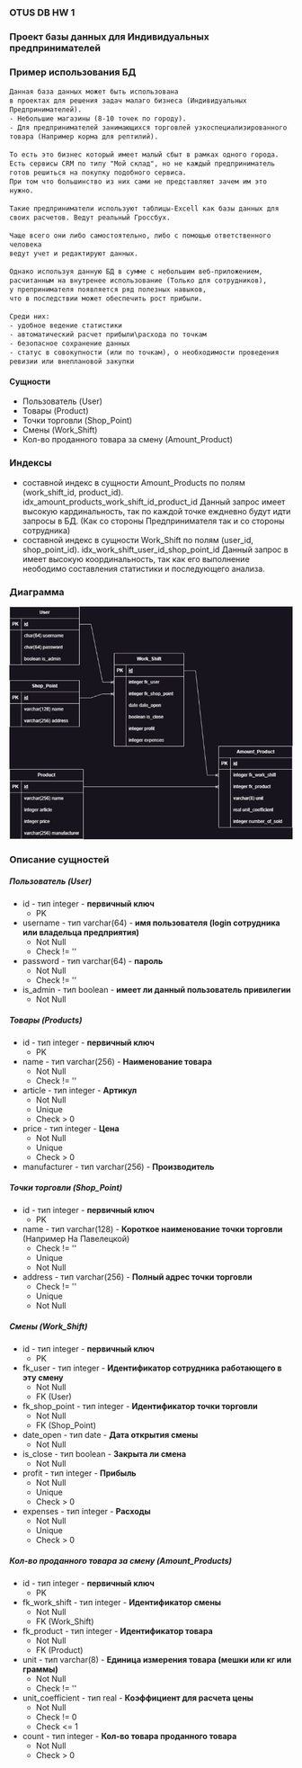 ### OTUS DB HW 1
### __Проект базы данных для Индивидуальных предпринимателей__

### Пример использования БД
```
Данная база данных может быть использована
в проектах для решения задач малаго бизнеса (Индивидуальных Предпринимателей).
- Небольшие магазины (8-10 точек по городу).
- Для предпринимателей занимающихся торговлей узкоспециализированного товара (Например корма для рептилий).

То есть это бизнес который имеет малый сбыт в рамках одного города.
Есть сервисы CRM по типу "Мой склад", но не каждый предприниматель готов решиться на покупку подобного сервиса.
При том что большинство из них сами не представляют зачем им это нужно.

Такие предприниматели используют таблицы-Excell как базы данных для своих расчетов. Ведут реальный Гроссбух.

Чаще всего они либо самостоятельно, либо с помощью ответственного человека
ведут учет и редактируют данных.

Однако используя данную БД в сумме с небольшим веб-приложением,
расчитанным на внутренее использование (Только для сотрудников),
у препринимателя появляется ряд полезных навыков,
что в последствии может обеспечить рост прибыли.

Среди них:
- удобное ведение статистики
- автоматический расчет прибыли\расхода по точкам
- безопасное сохранение данных
- статус в совокупности (или по точкам), о необходимости проведения ревизии или внеплановой закупки

```

#### __Сущности__
- Пользователь (User)
- Товары (Product)
- Точки торговли (Shop_Point)
- Смены (Work_Shift)
- Кол-во проданного товара за смену (Amount_Product)


### __Индексы__
- составной индекс в сущности Amount_Products по полям (work_shift_id, product_id). idx_amount_products_work_shift_id_product_id
  Данный запрос имеет высокую кардинальность, так по каждой точке еждневно будут идти запросы в БД. (Как со стороны Предпринимателя так и со стороны сотрудника)
- составной индекс в сущности Work_Shift по полям (user_id, shop_point_id). idx_work_shift_user_id_shop_point_id
  Данный запрос в имеет высокую координальность, так как его выполнение неободимо составления статистики и последующего анализа.


### __Диаграмма__
![OTUS DB HW 1](./images/OTUS_DB_HW_1.drawio.png)

### __Описание сущностей__
##### Пользователь (User)
- id - тип integer - __первичный ключ__
  - PK
- username - тип varchar(64) - __имя пользователя (login сотрудника или владельца предприятия)__
  - Not Null
  - Check != ''
- password - тип varchar(64) - __пароль__
  - Not Null
  - Check != ''
- is_admin - тип boolean - __имеет ли данный пользователь привилегии__
  - Not Null

##### Товары (Products)
- id - тип integer - __первичный ключ__
  - PK
- name - тип varchar(256) - __Наименование товара__
  - Not Null
  - Check != ''
- article - тип integer - __Артикул__
  - Not Null
  - Unique
  - Check > 0
- price - тип integer - __Цена__
  - Not Null
  - Unique
  - Check > 0
- manufacturer - тип varchar(256) - __Производитель__

##### Точки торговли (Shop_Point)
- id - тип integer - __первичный ключ__
  - PK
- name - тип varchar(128) - __Короткое наименование точки торговли__ (Например На Павелецкой)
  - Check != ''
  - Unique
  - Not Null
- address - тип varchar(256) - __Полный адрес точки торговли__
  - Check != ''
  - Unique
  - Not Null

##### Смены (Work_Shift)
- id - тип integer - __первичный ключ__
  - PK
- fk_user - тип integer - __Идентификатор сотрудника работающего в эту смену__
  - Not Null
  - FK (User)
- fk_shop_point - тип integer - __Идентификатор точки торговли__
  - Not Null
  - FK (Shop_Point)
- date_open - тип date - __Дата открытия смены__
  - Not Null
- is_close - тип boolean - __Закрыта ли смена__
  - Not Null
- profit - тип integer - __Прибыль__
  - Not Null
  - Unique
  - Check > 0
- expenses - тип integer - __Расходы__
  - Not Null
  - Unique
  - Check > 0

##### Кол-во проданного товара за смену (Amount_Products)
- id - тип integer - __первичный ключ__
  - PK
- fk_work_shift - тип integer - __Идентификатор смены__
  - Not Null
  - FK (Work_Shift)
- fk_product - тип integer - __Идентификатор товара__
  - Not Null
  - FK (Product)
- unit - тип varchar(8) - __Единица измерения товара (мешки или кг или граммы)__
  - Not Null
  - Check != ''
- unit_coefficient - тип real  - __Коэффициент для расчета цены__
  - Not Null
  - Check != 0
  - Check <= 1
- count - тип integer - __Кол-во товара проданного товара__
  - Not Null
  - Check > 0
